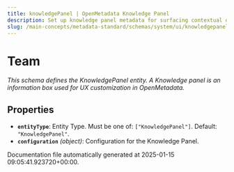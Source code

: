 ```yaml
---
title: knowledgePanel | OpenMetadata Knowledge Panel
description: Set up knowledge panel metadata for surfacing contextual data or suggestions in the application user interface.
slug: /main-concepts/metadata-standard/schemas/system/ui/knowledgepanel
---
```


# Team

*This schema defines the KnowledgePanel entity. A Knowledge panel is an information box used for UX customization in OpenMetadata.*

## Properties

- **`entityType`**: Entity Type. Must be one of: `["KnowledgePanel"]`. Default: `"KnowledgePanel"`.
- **`configuration`** *(object)*: Configuration for the Knowledge Panel.


Documentation file automatically generated at 2025-01-15 09:05:41.923720+00:00.
